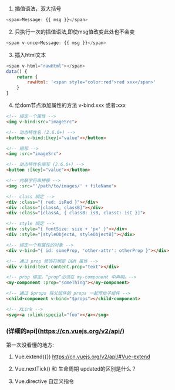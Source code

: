 1. 插值语法，双大括号
```JavaScript
<span>Message: {{ msg }}</span>
```

2. 只执行一次的插值语法,即使msg值改变此处也不会变
```JavaScript
<span v-once>Message: {{ msg }}</span>
```

3. 插入html文本
```Javascript
<span v-html="rawHtml"></span>
data() {
    return {
        rawHtml: '<span style="color:red">red xxx</span>'
    }
}
```

4. 给dom节点添加属性的方法 v-bind:xxx 或者:xxx

```html
<!-- 绑定一个属性 -->
<img v-bind:src="imageSrc">

<!-- 动态特性名 (2.6.0+) -->
<button v-bind:[key]="value"></button>

<!-- 缩写 -->
<img :src="imageSrc">

<!-- 动态特性名缩写 (2.6.0+) -->
<button :[key]="value"></button>

<!-- 内联字符串拼接 -->
<img :src="'/path/to/images/' + fileName">

<!-- class 绑定 -->
<div :class="{ red: isRed }"></div>
<div :class="[classA, classB]"></div>
<div :class="[classA, { classB: isB, classC: isC }]">

<!-- style 绑定 -->
<div :style="{ fontSize: size + 'px' }"></div>
<div :style="[styleObjectA, styleObjectB]"></div>

<!-- 绑定一个有属性的对象 -->
<div v-bind="{ id: someProp, 'other-attr': otherProp }"></div>

<!-- 通过 prop 修饰符绑定 DOM 属性 -->
<div v-bind:text-content.prop="text"></div>

<!-- prop 绑定。“prop”必须在 my-component 中声明。-->
<my-component :prop="someThing"></my-component>

<!-- 通过 $props 将父组件的 props 一起传给子组件 -->
<child-component v-bind="$props"></child-component>

<!-- XLink -->
<svg><a :xlink:special="foo"></a></svg>
```

### (详细的api](https://cn.vuejs.org/v2/api/)

第一次没看懂的地方:

1. Vue.extend({})
https://cn.vuejs.org/v2/api/#Vue-extend

2. Vue.nextTick() 和 生命周期 updated的区别是什么？

3. Vue.directive 自定义指令

